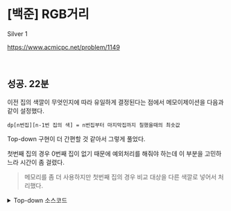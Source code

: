 # [백준] RGB거리

Silver 1

https://www.acmicpc.net/problem/1149

<br>

## 성공. 22분

이전 집의 색깔이 무엇인지에 따라 유일하게 결정된다는 점에서 메모이제이션을 다음과 같이 설정했다.

```
dp[n번집][n-1번 집의 색] = n번집부터 마지막집까지 칠했을때의 최솟값
```

Top-down 구현이 더 간편할 것 같아서 그렇게 풀었다.

첫번째 집의 경우 0번째 집이 없기 때문에 예외처리를 해줘야 하는데 이 부분을 고민하느라 시간이 좀 걸렸다.

> 메모리를 좀 더 사용하지만 첫번째 집의 경우 비교 대상을 다른 색깔로 넣어서 처리했다.

<details><summary>Top-down 소스코드</summary>

```java
import java.io.*;
import java.util.Arrays;
import java.util.StringTokenizer;

public class Main {

    final int INF = 987654321;
    String[] colors = {"first", "red", "green", "blue"};

    int numOfHouse;
    int[][] expenseOfHouses;

    int[][] dp; // dp[n번집][n-1번 집의 색]

    int calcMinExpense(int house, int prevHouseColor) {
        if (house >= numOfHouse) return 0;
        if (dp[house][prevHouseColor] != -1) return dp[house][prevHouseColor];

        int ret = INF;
        for (int color = 1; color < colors.length; color++) {
            if (color == prevHouseColor) continue;

            ret = Math.min(ret, calcMinExpense(house + 1, color) + expenseOfHouses[house][color]);
        }
        return dp[house][prevHouseColor] = ret;
    }

    void solution() throws Exception {
        BufferedReader br = new BufferedReader(new InputStreamReader(System.in));
        BufferedWriter bw = new BufferedWriter(new OutputStreamWriter(System.out));

        numOfHouse = Integer.parseInt(br.readLine());
        expenseOfHouses = new int[numOfHouse][colors.length];

        for (int house = 0; house < numOfHouse; house++) {
            StringTokenizer st = new StringTokenizer(br.readLine(), " ");
            for (int color = 1; color < colors.length; color++) {
                expenseOfHouses[house][color] = Integer.parseInt(st.nextToken());
            }
        }

        dp = new int[numOfHouse][colors.length];
        for (int[] d : dp) Arrays.fill(d, -1);

        bw.write(Integer.toString(calcMinExpense(0, 0)));

        br.close();
        bw.close();
    }

    public static void main(String[] args) throws Exception {
        new Main().solution();
    }
}
```

</details>
